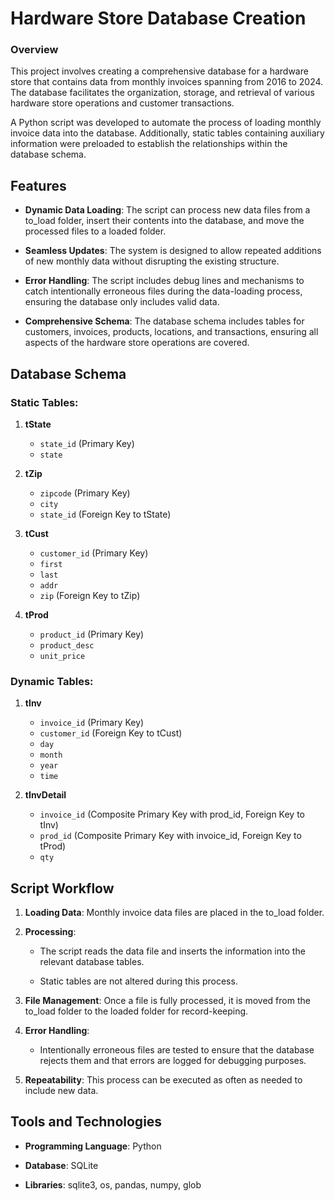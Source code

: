 # Hardware Store Database Creation
### Overview

This project involves creating a comprehensive database for a hardware store that contains data from monthly invoices spanning from 2016 to 2024. The database facilitates the organization, storage, and retrieval of various hardware store operations and customer transactions.

A Python script was developed to automate the process of loading monthly invoice data into the database. Additionally, static tables containing auxiliary information were preloaded to establish the relationships within the database schema.

## Features

- **Dynamic Data Loading**: The script can process new data files from a to_load folder, insert their contents into the database, and move the processed files to a loaded folder.

- **Seamless Updates**: The system is designed to allow repeated additions of new monthly data without disrupting the existing structure.

- **Error Handling**: The script includes debug lines and mechanisms to catch intentionally erroneous files during the data-loading process, ensuring the database only includes valid data.

- **Comprehensive Schema**: The database schema includes tables for customers, invoices, products, locations, and transactions, ensuring all aspects of the hardware store operations are covered.

## Database Schema

### Static Tables:

1. **tState**
   - `state_id` (Primary Key)
   - `state`

2. **tZip**
   - `zipcode` (Primary Key)
   - `city`
   - `state_id` (Foreign Key to tState)

3. **tCust**
   - `customer_id` (Primary Key)
   - `first`
   - `last`
   - `addr`
   - `zip` (Foreign Key to tZip)

4. **tProd**
   - `product_id` (Primary Key)
   - `product_desc`
   - `unit_price`

### Dynamic Tables:

1. **tInv**
   - `invoice_id` (Primary Key)
   - `customer_id` (Foreign Key to tCust)
   - `day`
   - `month`
   - `year`
   - `time`

2. **tInvDetail**
   - `invoice_id` (Composite Primary Key with prod_id, Foreign Key to tInv)
   - `prod_id` (Composite Primary Key with invoice_id, Foreign Key to tProd)
   - `qty`

## Script Workflow

1. **Loading Data**: Monthly invoice data files are placed in the to_load folder.

2. **Processing**:

    - The script reads the data file and inserts the information into the relevant database tables.

    - Static tables are not altered during this process.

3. **File Management**: Once a file is fully processed, it is moved from the to_load folder to the loaded folder for record-keeping.

4. **Error Handling**:

    - Intentionally erroneous files are tested to ensure that the database rejects them and that errors are logged for debugging purposes.

5. **Repeatability**: This process can be executed as often as needed to include new data.

## Tools and Technologies

- **Programming Language**: Python

- **Database**: SQLite

- **Libraries**: sqlite3, os, pandas, numpy, glob


